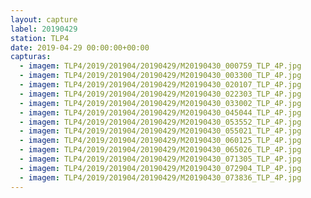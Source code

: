 ```yaml
---
layout: capture
label: 20190429
station: TLP4
date: 2019-04-29 00:00:00+00:00
capturas:
  - imagem: TLP4/2019/201904/20190429/M20190430_000759_TLP_4P.jpg
  - imagem: TLP4/2019/201904/20190429/M20190430_003300_TLP_4P.jpg
  - imagem: TLP4/2019/201904/20190429/M20190430_020107_TLP_4P.jpg
  - imagem: TLP4/2019/201904/20190429/M20190430_022303_TLP_4P.jpg
  - imagem: TLP4/2019/201904/20190429/M20190430_033002_TLP_4P.jpg
  - imagem: TLP4/2019/201904/20190429/M20190430_045044_TLP_4P.jpg
  - imagem: TLP4/2019/201904/20190429/M20190430_053552_TLP_4P.jpg
  - imagem: TLP4/2019/201904/20190429/M20190430_055021_TLP_4P.jpg
  - imagem: TLP4/2019/201904/20190429/M20190430_060125_TLP_4P.jpg
  - imagem: TLP4/2019/201904/20190429/M20190430_065026_TLP_4P.jpg
  - imagem: TLP4/2019/201904/20190429/M20190430_071305_TLP_4P.jpg
  - imagem: TLP4/2019/201904/20190429/M20190430_072904_TLP_4P.jpg
  - imagem: TLP4/2019/201904/20190429/M20190430_073836_TLP_4P.jpg
---
```

